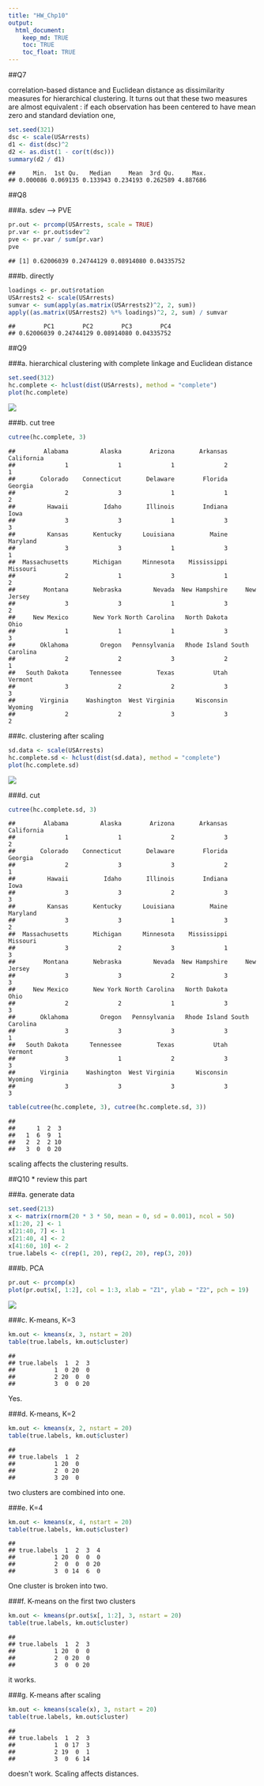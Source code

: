 ```yaml
---
title: "HW_Chp10"
output: 
  html_document:
    keep_md: TRUE
    toc: TRUE
    toc_float: TRUE
---
```




##Q7

correlation-based distance and Euclidean distance as dissimilarity measures for hierarchical clustering. It turns out that these two measures are almost equivalent : if each observation has been centered to have mean zero and standard deviation one,


```r
set.seed(321)
dsc <- scale(USArrests)
d1 <- dist(dsc)^2
d2 <- as.dist(1 - cor(t(dsc)))
summary(d2 / d1)
```

```
##     Min.  1st Qu.   Median     Mean  3rd Qu.     Max. 
## 0.000086 0.069135 0.133943 0.234193 0.262589 4.887686
```

##Q8

###a. sdev --> PVE


```r
pr.out <- prcomp(USArrests, scale = TRUE)
pr.var <- pr.out$sdev^2
pve <- pr.var / sum(pr.var)
pve
```

```
## [1] 0.62006039 0.24744129 0.08914080 0.04335752
```

###b. directly


```r
loadings <- pr.out$rotation
USArrests2 <- scale(USArrests)
sumvar <- sum(apply(as.matrix(USArrests2)^2, 2, sum))
apply((as.matrix(USArrests2) %*% loadings)^2, 2, sum) / sumvar
```

```
##        PC1        PC2        PC3        PC4 
## 0.62006039 0.24744129 0.08914080 0.04335752
```

##Q9

###a. hierarchical clustering with complete linkage and Euclidean distance


```r
set.seed(312)
hc.complete <- hclust(dist(USArrests), method = "complete")
plot(hc.complete)
```

![](HW_Chp10_files/figure-html/unnamed-chunk-4-1.png)<!-- -->

###b. cut tree


```r
cutree(hc.complete, 3)
```

```
##        Alabama         Alaska        Arizona       Arkansas     California 
##              1              1              1              2              1 
##       Colorado    Connecticut       Delaware        Florida        Georgia 
##              2              3              1              1              2 
##         Hawaii          Idaho       Illinois        Indiana           Iowa 
##              3              3              1              3              3 
##         Kansas       Kentucky      Louisiana          Maine       Maryland 
##              3              3              1              3              1 
##  Massachusetts       Michigan      Minnesota    Mississippi       Missouri 
##              2              1              3              1              2 
##        Montana       Nebraska         Nevada  New Hampshire     New Jersey 
##              3              3              1              3              2 
##     New Mexico       New York North Carolina   North Dakota           Ohio 
##              1              1              1              3              3 
##       Oklahoma         Oregon   Pennsylvania   Rhode Island South Carolina 
##              2              2              3              2              1 
##   South Dakota      Tennessee          Texas           Utah        Vermont 
##              3              2              2              3              3 
##       Virginia     Washington  West Virginia      Wisconsin        Wyoming 
##              2              2              3              3              2
```

###c. clustering after scaling


```r
sd.data <- scale(USArrests)
hc.complete.sd <- hclust(dist(sd.data), method = "complete")
plot(hc.complete.sd)
```

![](HW_Chp10_files/figure-html/unnamed-chunk-6-1.png)<!-- -->

###d. cut


```r
cutree(hc.complete.sd, 3)
```

```
##        Alabama         Alaska        Arizona       Arkansas     California 
##              1              1              2              3              2 
##       Colorado    Connecticut       Delaware        Florida        Georgia 
##              2              3              3              2              1 
##         Hawaii          Idaho       Illinois        Indiana           Iowa 
##              3              3              2              3              3 
##         Kansas       Kentucky      Louisiana          Maine       Maryland 
##              3              3              1              3              2 
##  Massachusetts       Michigan      Minnesota    Mississippi       Missouri 
##              3              2              3              1              3 
##        Montana       Nebraska         Nevada  New Hampshire     New Jersey 
##              3              3              2              3              3 
##     New Mexico       New York North Carolina   North Dakota           Ohio 
##              2              2              1              3              3 
##       Oklahoma         Oregon   Pennsylvania   Rhode Island South Carolina 
##              3              3              3              3              1 
##   South Dakota      Tennessee          Texas           Utah        Vermont 
##              3              1              2              3              3 
##       Virginia     Washington  West Virginia      Wisconsin        Wyoming 
##              3              3              3              3              3
```


```r
table(cutree(hc.complete, 3), cutree(hc.complete.sd, 3))
```

```
##    
##      1  2  3
##   1  6  9  1
##   2  2  2 10
##   3  0  0 20
```

scaling affects the clustering results.

##Q10 * review this part

###a. generate data


```r
set.seed(213)
x <- matrix(rnorm(20 * 3 * 50, mean = 0, sd = 0.001), ncol = 50)
x[1:20, 2] <- 1
x[21:40, 7] <- 1
x[21:40, 4] <- 2
x[41:60, 10] <- 2
true.labels <- c(rep(1, 20), rep(2, 20), rep(3, 20))
```

###b. PCA


```r
pr.out <- prcomp(x)
plot(pr.out$x[, 1:2], col = 1:3, xlab = "Z1", ylab = "Z2", pch = 19)
```

![](HW_Chp10_files/figure-html/unnamed-chunk-10-1.png)<!-- -->

###c. K-means, K=3


```r
km.out <- kmeans(x, 3, nstart = 20)
table(true.labels, km.out$cluster)
```

```
##            
## true.labels  1  2  3
##           1  0 20  0
##           2 20  0  0
##           3  0  0 20
```

Yes.

###d. K-means, K=2


```r
km.out <- kmeans(x, 2, nstart = 20)
table(true.labels, km.out$cluster)
```

```
##            
## true.labels  1  2
##           1 20  0
##           2  0 20
##           3 20  0
```

two clusters are combined into one.

###e. K=4


```r
km.out <- kmeans(x, 4, nstart = 20)
table(true.labels, km.out$cluster)
```

```
##            
## true.labels  1  2  3  4
##           1 20  0  0  0
##           2  0  0  0 20
##           3  0 14  6  0
```

One cluster is broken into two.

###f. K-means on the first two clusters


```r
km.out <- kmeans(pr.out$x[, 1:2], 3, nstart = 20)
table(true.labels, km.out$cluster)
```

```
##            
## true.labels  1  2  3
##           1 20  0  0
##           2  0 20  0
##           3  0  0 20
```

it works.

###g. K-means after scaling


```r
km.out <- kmeans(scale(x), 3, nstart = 20)
table(true.labels, km.out$cluster)
```

```
##            
## true.labels  1  2  3
##           1  0 17  3
##           2 19  0  1
##           3  0  6 14
```

doesn't work. Scaling affects distances.

